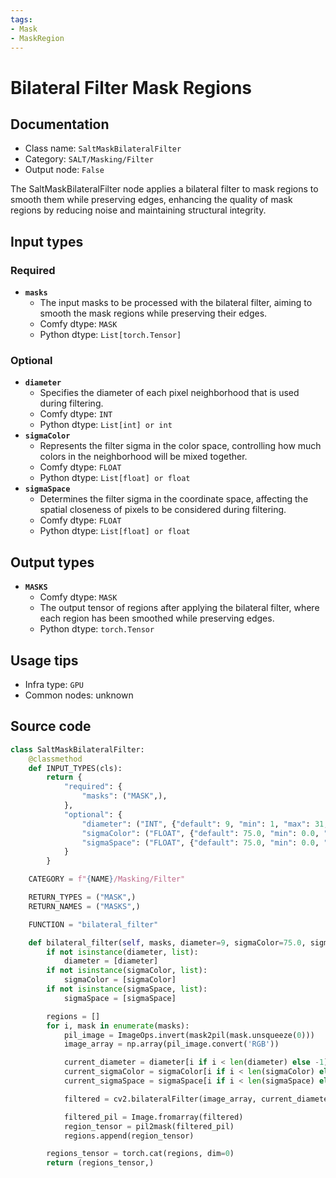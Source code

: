 ```yaml
---
tags:
- Mask
- MaskRegion
---
```


# Bilateral Filter Mask Regions
## Documentation
- Class name: `SaltMaskBilateralFilter`
- Category: `SALT/Masking/Filter`
- Output node: `False`

The SaltMaskBilateralFilter node applies a bilateral filter to mask regions to smooth them while preserving edges, enhancing the quality of mask regions by reducing noise and maintaining structural integrity.
## Input types
### Required
- **`masks`**
    - The input masks to be processed with the bilateral filter, aiming to smooth the mask regions while preserving their edges.
    - Comfy dtype: `MASK`
    - Python dtype: `List[torch.Tensor]`
### Optional
- **`diameter`**
    - Specifies the diameter of each pixel neighborhood that is used during filtering.
    - Comfy dtype: `INT`
    - Python dtype: `List[int] or int`
- **`sigmaColor`**
    - Represents the filter sigma in the color space, controlling how much colors in the neighborhood will be mixed together.
    - Comfy dtype: `FLOAT`
    - Python dtype: `List[float] or float`
- **`sigmaSpace`**
    - Determines the filter sigma in the coordinate space, affecting the spatial closeness of pixels to be considered during filtering.
    - Comfy dtype: `FLOAT`
    - Python dtype: `List[float] or float`
## Output types
- **`MASKS`**
    - Comfy dtype: `MASK`
    - The output tensor of regions after applying the bilateral filter, where each region has been smoothed while preserving edges.
    - Python dtype: `torch.Tensor`
## Usage tips
- Infra type: `GPU`
- Common nodes: unknown


## Source code
```python
class SaltMaskBilateralFilter:
    @classmethod
    def INPUT_TYPES(cls):
        return {
            "required": {
                "masks": ("MASK",),
            },
            "optional": {
                "diameter": ("INT", {"default": 9, "min": 1, "max": 31, "step": 1}),
                "sigmaColor": ("FLOAT", {"default": 75.0, "min": 0.0, "max": 200.0, "step": 0.1}),
                "sigmaSpace": ("FLOAT", {"default": 75.0, "min": 0.0, "max": 200.0, "step": 0.1}),
            }
        }

    CATEGORY = f"{NAME}/Masking/Filter"

    RETURN_TYPES = ("MASK",)
    RETURN_NAMES = ("MASKS",)

    FUNCTION = "bilateral_filter"

    def bilateral_filter(self, masks, diameter=9, sigmaColor=75.0, sigmaSpace=75.0):
        if not isinstance(diameter, list):
            diameter = [diameter]
        if not isinstance(sigmaColor, list):
            sigmaColor = [sigmaColor]
        if not isinstance(sigmaSpace, list):
            sigmaSpace = [sigmaSpace]

        regions = []
        for i, mask in enumerate(masks):
            pil_image = ImageOps.invert(mask2pil(mask.unsqueeze(0)))
            image_array = np.array(pil_image.convert('RGB'))

            current_diameter = diameter[i if i < len(diameter) else -1]
            current_sigmaColor = sigmaColor[i if i < len(sigmaColor) else -1]
            current_sigmaSpace = sigmaSpace[i if i < len(sigmaSpace) else -1]

            filtered = cv2.bilateralFilter(image_array, current_diameter, current_sigmaColor, current_sigmaSpace)

            filtered_pil = Image.fromarray(filtered)
            region_tensor = pil2mask(filtered_pil)
            regions.append(region_tensor)

        regions_tensor = torch.cat(regions, dim=0)
        return (regions_tensor,)

```
